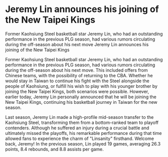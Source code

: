 #  Jeremy Lin announces his joining of the New Taipei Kings

Former Kaohsiung Steel basketball star Jeremy Lin, who had an outstanding performance in the previous PLG season, had various rumors circulating during the off-season about his next move 
  Jeremy Lin announces his joining of the New Taipei Kings

Former Kaohsiung Steel basketball star Jeremy Lin, who had an outstanding performance in the previous PLG season, had various rumors circulating during the off-season about his next move. This included offers from Chinese teams, with the possibility of returning to the CBA. Whether he would stay in Taiwan to continue his fight with the Steel alongside the people of Kaohsiung, or fulfill his wish to play with his younger brother by joining the New Taipei Kings, both scenarios were possible. However, earlier today, Jeremy Lin personally announced that he will be joining the New Taipei Kings, continuing his basketball journey in Taiwan for the new season.

Last season, Jeremy Lin made a high-profile mid-season transfer to the Kaohsiung Steel, transforming them from a bottom-ranked team to playoff contenders. Although he suffered an injury during a crucial battle and ultimately missed the playoffs, his remarkable performance during that time allowed fans to experience the charm of "Linsanity" firsthand. Welcome back, Jeremy! In the previous season, Lin played 19 games, averaging 26.3 points, 8.4 rebounds, and 8.8 assists per game.